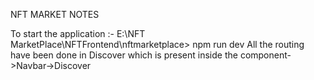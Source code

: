 NFT MARKET NOTES

To start the application :-  E:\NFT MarketPlace\NFTFrontend\nftmarketplace> npm run dev
All the routing have been done in Discover which is present inside the component->Navbar->Discover